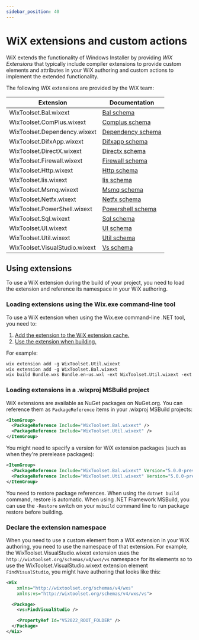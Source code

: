 ```yaml
---
sidebar_position: 40
---
```


# WiX extensions and custom actions

WiX extends the functionality of Windows Installer by providing _WiX Extensions_ that typically include compiler extensions to provide custom elements and attributes in your WiX authoring and custom actions to implement the extended functionality.

The following WiX extensions are provided by the WiX team:

| Extension | Documentation |
| --------- | ------------- |
| WixToolset.Bal.wixext | [Bal schema](../../schema/bal/index.md) |
| WixToolset.ComPlus.wixext | [Complus schema](../../schema/complus/index.md) |
| WixToolset.Dependency.wixext | [Dependency schema](../../schema/dependency/index.md) |
| WixToolset.DifxApp.wixext | [Difxapp schema](../../schema/difxapp/index.md) |
| WixToolset.DirectX.wixext | [Directx schema](../../schema/directx/index.md) |
| WixToolset.Firewall.wixext | [Firewall schema](../../schema/firewall/index.md) |
| WixToolset.Http.wixext | [Http schema](../../schema/http/index.md) |
| WixToolset.Iis.wixext | [Iis schema](../../schema/iis/index.md) |
| WixToolset.Msmq.wixext | [Msmq schema](../../schema/msmq/index.md) |
| WixToolset.Netfx.wixext | [Netfx schema](../../schema/netfx/index.md) |
| WixToolset.PowerShell.wixext | [Powershell schema](../../schema/powershell/index.md) |
| WixToolset.Sql.wixext | [Sql schema](../../schema/sql/index.md) |
| WixToolset.UI.wixext | [UI schema](../../schema/ui/index.md) |
| WixToolset.Util.wixext | [Util schema](../../schema/util/index.md) |
| WixToolset.VisualStudio.wixext | [Vs schema](../../schema/vs/index.md) |


## Using extensions

To use a WiX extension during the build of your project, you need to load the extension and reference its namespace in your WiX authoring.


### Loading extensions using the Wix.exe command-line tool

To use a WiX extension when using the Wix.exe command-line .NET tool, you need to:

1. [Add the extension to the WiX extension cache.](../wixexe.md#extensionadd)
2. [Use the extension when building.](../wixexe.md#build)

For example:

```xml
wix extension add -g WixToolset.Util.wixext
wix extension add -g WixToolset.Bal.wixext
wix build Bundle.wxs Bundle.en-us.wxl -ext WixToolset.Util.wixext -ext WixToolset.Bal.wixext
```


### Loading extensions in a .wixproj MSBuild project

WiX extensions are available as NuGet packages on NuGet.org. You can reference them as `PackageReference` items in your .wixproj MSBuild projects:

```xml
<ItemGroup>
  <PackageReference Include="WixToolset.Bal.wixext" />
  <PackageReference Include="WixToolset.Util.wixext" />
</ItemGroup>
```

You might need to specify a version for WiX extension packages (such as when they're prerelease packages):

```xml
<ItemGroup>
  <PackageReference Include="WixToolset.Bal.wixext" Version="5.0.0-preview.2" />
  <PackageReference Include="WixToolset.Util.wixext" Version="5.0.0-preview.2" />
</ItemGroup>
```

You need to restore package references. When using the `dotnet build` command, restore is automatic. When using .NET Framework MSBuild, you can use the `-Restore` switch on your `msbuild` command line to run package restore before building.


### Declare the extension namespace

When you need to use a custom element from a WiX extension in your WiX authoring, you need to use the namespace of that extension. For example, the WixToolset.VisualStudio.wixext extension uses the `http://wixtoolset.org/schemas/v4/wxs/vs` namespace for its elements so to use the WixToolset.VisualStudio.wixext extension element `FindVisualStudio`, you might have authoring that looks like this:

```xml {3,6}
<Wix
    xmlns="http://wixtoolset.org/schemas/v4/wxs"
    xmlns:vs="http://wixtoolset.org/schemas/v4/wxs/vs">

  <Package>
    <vs:FindVisualStudio />

    <PropertyRef Id="VS2022_ROOT_FOLDER" />
  </Package>
</Wix>
```
